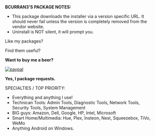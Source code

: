 **BCURRAN3'S PACKAGE NOTES:**

* This package downloads the installer via a version specific URL. It should never fail unless the version is completely removed from the vendor website.
* Uninstall is NOT silent, it will prompt you.

Like my packages? 

Find them useful?

**Want to buy me a beer?**

[![paypal](https://www.paypalobjects.com/en_US/i/btn/btn_donateCC_LG.gif)](https://www.paypal.com/cgi-bin/webscr?cmd=_s-xclick&hosted_button_id=4ECL3UCG5CGB6)

**Yes, I package requests.**

SPECIALTIES / TOP PRIORITY:
* Everything and anything I use!
* Technican Tools: Admin Tools, Diagnostic Tools, Network Tools, Security Tools, System Management
* BIG guys: Amazon, Dell, Google, HP, Intel, Microsoft
* Smart Home/Multimedia: Hue, Plex, Insteon, Nest, Squeezebox, TiVo, WeMo
* Anything Android on Windows.

